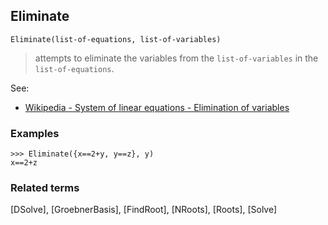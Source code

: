 ## Eliminate 

```
Eliminate(list-of-equations, list-of-variables)
```

> attempts to eliminate the variables from the `list-of-variables` in the `list-of-equations`.

See:  
* [Wikipedia - System of linear equations - Elimination of variables](http://en.wikipedia.org/wiki/System_of_linear_equations#Elimination_of_variables)
 
### Examples 
```
>>> Eliminate({x==2+y, y==z}, y)
x==2+z
```

### Related terms
[DSolve], [GroebnerBasis], [FindRoot], [NRoots], [Roots], [Solve]